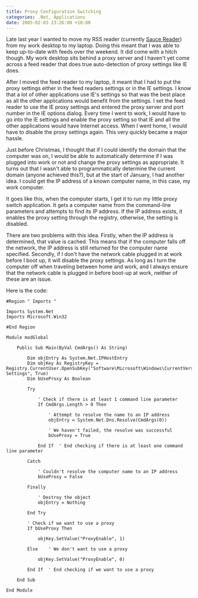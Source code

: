 ```yaml
---
title: Proxy Configuration Switching
categories: .Net, Applications
date: 2005-02-03 23:26:00 +10:00
---
```


Late last year I wanted to move my RSS reader (currently [Sauce Reader][0]) from my work desktop to my laptop. Doing this meant that I was able to keep up-to-date with feeds over the weekend. It did come with a hitch though. My work desktop sits behind a proxy server and I haven't yet come across a feed reader that does true auto-detection of proxy settings like IE does. 

After I moved the feed reader to my laptop, it meant that I had to put the proxy settings either in the feed readers settings or in the IE settings. I know that a lot of other applications use IE's settings so that was the best place as all the other applications would benefit from the settings. I set the feed reader to use the IE proxy settings and entered the proxy server and port number in the IE options dialog. Every time I went to work, I would have to go into the IE settings and enable the proxy setting so that IE and all the other applications would have Internet access. When I went home, I would have to disable the proxy settings again. This very quickly became a major hassle. 

Just before Christmas, I thought that if I could identify the domain that the computer was on, I would be able to automatically determine if I was plugged into work or not and change the proxy settings as appropriate. It turns out that I wasn't able to programmatically determine the current domain (anyone achieved this?), but at the start of January, I had another idea. I could get the IP address of a known computer name, in this case, my work computer.

<!--more-->

It goes like this, when the computer starts, I get it to run my little proxy switch application. It gets a computer name from the command-line parameters and attempts to find its IP address. If the IP address exists, it enables the proxy setting through the registry, otherwise, the setting is disabled. 

There are two problems with this idea. Firstly, when the IP address is determined, that value is cached. This means that if the computer falls off the network, the IP address is still returned for the computer name specified. Secondly, if I don't have the network cable plugged in at work before I boot up, it will disable the proxy settings. As long as I turn the computer off when traveling between home and work, and I always ensure that the network cable is plugged in before boot-up at work, neither of these are an issue.

Here is the code:

```vbnet
#Region " Imports "
     
Imports System.Net
Imports Microsoft.Win32
     
#End Region
     
Module modGlobal
     
    Public Sub Main(ByVal CmdArgs() As String)
     
        Dim objEntry As System.Net.IPHostEntry
        Dim objKey As RegistryKey = Registry.CurrentUser.OpenSubKey("Software\Microsoft\Windows\CurrentVersion\Internet Settings", True)
        Dim bUseProxy As Boolean
     
        Try
     
            ' Check if there is at least 1 command line parameter
            If CmdArgs.Length > 0 Then
     
                ' Attempt to resolve the name to an IP address
                objEntry = System.Net.Dns.Resolve(CmdArgs(0))
     
                ' We haven't failed, the resolve was successful
                bUseProxy = True
     
            End If  ' End checking if there is at least one command line parameter
     
        Catch
     
            ' Couldn't resolve the computer name to an IP address
            bUseProxy = False
     
        Finally
     
            ' Destroy the object
            objEntry = Nothing
     
        End Try
     
        ' Check if we want to use a proxy
        If bUseProxy Then
     
            objKey.SetValue("ProxyEnable", 1)
     
        Else    ' We don't want to use a proxy
     
            objKey.SetValue("ProxyEnable", 0)
     
        End If  ' End checking if we want to use a proxy
     
    End Sub
     
End Module
```

[0]: http://www.synop.com/Products/SauceReader/
